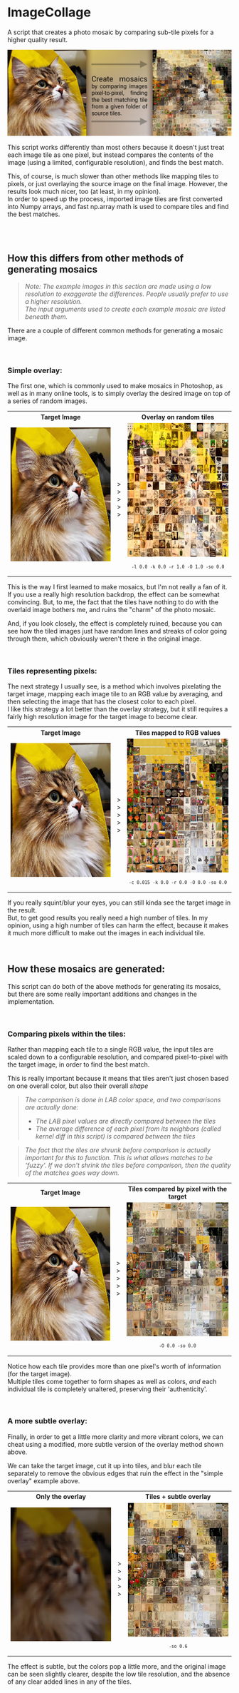 # ImageCollage

A script that creates a photo mosaic by comparing sub-tile pixels for a higher quality result.

<p align="center">
  <img src="misc/images/cover.jpg" alt="Cover Art"/>
</p>

This script works differently than most others because it doesn't just treat each image tile as one pixel, but instead compares the contents of the image (using a limited, configurable resolution), and finds the best match.

This, of course, is much slower than other methods like mapping tiles to pixels, or just overlaying the source image on the final image. However, the results look much nicer, too (at least, in my opinion).  
In order to speed up the process, imported image tiles are first converted into Numpy arrays, and fast np.array math is used to compare tiles and find the best matches.

<br/><br/>

## How this differs from other methods of generating mosaics

> **Note:* The example images in this section are made using a low resolution to exaggerate the differences. People usually prefer to use a higher resolution.*  
> *The input arguments used to create each example mosaic are listed beneath them.*

There are a couple of different common methods for generating a mosaic image.  

<br/>

### Simple overlay:

The first one, which is commonly used to make mosaics in Photoshop, as well as in many online tools, is to simply overlay the desired image on top of a series of random images.  

<table>
  <tr>
    <th>Target Image</th>
    <th></th>
    <th>Overlay on random tiles</th>
  </tr>
  <tr>
    <td align=center>
      <img src="misc\images\example_image.jpg" height=300 > <br/>&nbsp
    </td>
    <td>></br>></br>></br>></br>></td>
    <td align=center>
      <img src="misc\images\collage_16x16_l0.0_k0.0_r1.0_O1.0_so0.0.jpg" height=300> 
      <br/><sup>

`-l 0.0 -k 0.0 -r 1.0 -O 1.0 -so 0.0`

</sup></td>
  </tr>
</table>

This is the way I first learned to make mosaics, but I'm not really a fan of it.  
If you use a really high resolution backdrop, the effect can be somewhat convincing. But, to me, the fact that the tiles have nothing to do with the overlaid image bothers me, and ruins the "charm" of the photo mosaic.  

And, if you look closely, the effect is completely ruined, because you can see how the tiled images just have random lines and streaks of color going through them, which obviously weren't there in the original image.

<br/>


### Tiles representing pixels:

The next strategy I usually see, is a method which involves pixelating the target image, mapping each image tile to an RGB value by averaging, and then selecting the image that has the closest color to each pixel.  
I like this strategy a lot better than the overlay strategy, but it still requires a fairly high resolution image for the target image to become clear.


<table>
  <tr>
    <th>Target Image</th>
    <th></th>
    <th>Tiles mapped to RGB values</th>
  </tr>
  <tr>
    <td align=center>
      <img src="misc\images\example_image.jpg" height=300 > <br/>&nbsp
    </td>
    <td>></br>></br>></br>></br>></td>
    <td align=center>
      <img src="misc\images\collage_16x16_c0.015_k0.0_r0.0_O0.0_so0.0.jpg" height=300> 
      <br/><sup>

`-c 0.015 -k 0.0 -r 0.0 -O 0.0 -so 0.0`

</sup></td>
  </tr>
</table>

If you really squint/blur your eyes, you can still kinda see the target image in the result.  
But, to get good results you really need a high number of tiles. In my opinion, using a high number of tiles can harm the effect, because it makes it much more difficult to make out the images in each individual tile.

<br/>




## How these mosaics are generated:

This script can do both of the above methods for generating its mosaics, but there are some really important additions and changes in the implementation.

<br/>



### Comparing pixels within the tiles:
Rather than mapping each tile to a single RGB value, the input tiles are scaled down to a configurable resolution, and compared pixel-to-pixel with the target image, in order to find the best match.

This is really important because it means that tiles aren't just chosen based on one overall color, but also their overall *shape*

> *The comparison is done in LAB color space, and two comparisons are actually done:*  
> - *The LAB pixel values are directly compared between the tiles*  
> - *The average difference of each pixel from its neighbors (called kernel diff in this script) is compared between the tiles*

> *The fact that the tiles are shrunk before comparison is actually important for this to function. This is what allows matches to be 'fuzzy'. If we don't shrink the tiles before comparison, then the quality of the matches goes way down.*

<table>
  <tr>
    <th>Target Image</th>
    <th></th>
    <th>Tiles compared by pixel with the target</th>
  </tr>
  <tr>
    <td align=center>
      <img src="misc\images\example_image.jpg" height=300 > <br/>&nbsp
    </td>
    <td>></br>></br>></br>></br>></td>
    <td align=center>
      <img src="misc\images\collage_16x16_O0.0_so0.0.jpg" height=300> 
      <br/><sup>

`-O 0.0 -so 0.0`

</sup></td>
  </tr>
</table>

Notice how each tile provides more than one pixel's worth of information (for the target image).  
Multiple tiles come together to form shapes as well as colors, *and* each individual tile is completely unaltered, preserving their 'authenticity'.


<br/>



### A more subtle overlay:
Finally, in order to get a little more clarity and more vibrant colors, we can cheat using a modified, more subtle version of the overlay method shown above.

We can take the target image, cut it up into tiles, and blur each tile separately to remove the obvious edges that ruin the effect in the "simple overlay" example above.

<table>
  <tr>
    <th>Only the overlay</th>
    <th></th>
    <th>Tiles + subtle overlay</th>
  </tr>
  <tr>
    <td align=center>
      <img src="misc\images\collage_16x16_l0.0_k0.0_r0.0_O0.0_so1.0.jpg" height=300 > <br/>&nbsp
    </td>
    <td>></br>></br>></br>></br>></td>
    <td align=center>
      <img src="misc\images\collage_16x16_so0.6.jpg" height=300> 
      <br/><sup>

`-so 0.6`

</sup></td>
  </tr>
</table>

The effect is subtle, but the colors pop a little more, and the original image can be seen slightly clearer, despite the low tile resolution, and the absence of any clear added lines in any of the tiles.
